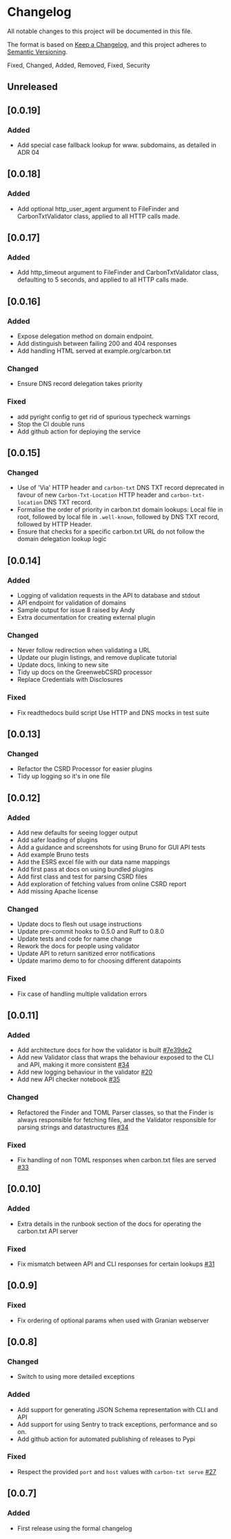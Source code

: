 # Changelog

All notable changes to this project will be documented in this file.

The format is based on [Keep a Changelog](https://keepachangelog.com/en/1.0.0/),
and this project adheres to
[Semantic Versioning](https://semver.org/spec/v2.0.0.html).

Fixed, Changed, Added, Removed, Fixed, Security

## Unreleased

## [0.0.19]

### Added

 - Add special case fallback lookup for www. subdomains, as detailed in ADR 04

## [0.0.18]

### Added

 - Add optional http_user_agent argument to FileFinder and CarbonTxtValidator class, applied to all HTTP calls made.

## [0.0.17]

### Added

 - Add http_timeout argument to FileFinder and CarbonTxtValidator class, defaulting to 5 seconds, and applied to all HTTP calls made.

## [0.0.16]

###  Added
 - Expose delegation method on domain endpoint.
 - Add distinguish between failing 200 and 404 responses
 - Add handling HTML served at example.org/carbon.txt

### Changed
 - Ensure DNS record delegation takes priority

### Fixed
 - add pyright config to get rid of spurious typecheck warnings
 - Stop the CI double runs
 - Add github action for deploying the service


## [0.0.15]

### Changed

 - Use of 'Via' HTTP header and `carbon-txt` DNS TXT record deprecated in favour of new `Carbon-Txt-Location` HTTP header and `carbon-txt-location` DNS TXT record.
 - Formalise the order of priority in carbon.txt domain lookups: Local file in root, followed by local file in `.well-known`, followed by DNS TXT record, followed by HTTP Header.
 - Ensure that checks for a specific carbon.txt URL do not follow the domain delegation lookup logic

## [0.0.14]


### Added

- Logging of validation requests in the API to database and stdout
- API endpoint for validation of domains
- Sample output for issue 8 raised by Andy
- Extra documentation for creating external plugin

### Changed

- Never follow redirection when validating a URL
- Update our plugin listings, and remove duplicate tutorial
- Update docs, linking to new site
- Tidy up docs on the GreenwebCSRD processor
- Replace Credentials with Disclosures

### Fixed

- Fix readthedocs build script
  Use HTTP and DNS mocks in test suite

## [0.0.13]

### Changed

- Refactor the CSRD Processor for easier plugins
- Tidy up logging so it's in one file

## [0.0.12]

### Added

- Add new defaults for seeing logger output
- Add safer loading of plugins
- Add a guidance and screenshots for using Bruno for GUI API tests
- Add example Bruno tests
- Add the ESRS excel file with our data name mappings
- Add first pass at docs on using bundled plugins
- Add first class and test for parsing CSRD files
- Add exploration of fetching values from online CSRD report
- Add missing Apache license

### Changed

- Update docs to flesh out usage instructions
- Update pre-commit hooks to 0.5.0 and Ruff to 0.8.0
- Update tests and code for name change
- Rework the docs for people using validator
- Update API to return sanitized error notifications
- Update marimo demo to for choosing different datapoints

### Fixed

- Fix case of handling multiple validation errors

## [0.0.11]

### Added

- Add architecture docs for how the validator is built [#7e39de2](https://github.com/thegreenwebfoundation/carbon-txt-validator/commit/7e39de25f96d439b03a4a907337a6110a5affd11)
- Add new Validator class that wraps the behaviour exposed to the CLI and API, making it more consistent [#34](https://github.com/thegreenwebfoundation/carbon-txt-validator/pull/34)
- Add new logging behaviour in the validator [#20](https://github.com/thegreenwebfoundation/carbon-txt-validator/issue/20)
- Add new API checker notebook [#35](https://github.com/thegreenwebfoundation/carbon-txt-validator/pull/35)

### Changed

- Refactored the Finder and TOML Parser classes, so that the Finder is always responsible for fetching files, and the Validator responsible for parsing strings and datastructures [#34](https://github.com/thegreenwebfoundation/carbon-txt-validator/pull/34)

### Fixed

- Fix handling of non TOML responses when carbon.txt files are served [#33](https://github.com/thegreenwebfoundation/carbon-txt-validator/pull/33)

## [0.0.10]

### Added

- Extra details in the runbook section of the docs for operating the carbon.txt API server

### Fixed

- Fix mismatch between API and CLI responses for certain lookups [#31](https://github.com/thegreenwebfoundation/carbon-txt-validator/issues/30git)

## [0.0.9]

### Fixed

- Fix ordering of optional params when used with Granian webserver

## [0.0.8]

### Changed

- Switch to using more detailed exceptions

### Added

- Add support for generating JSON Schema representation with CLI and API
- Add support for using Sentry to track exceptions, performance and so on.
- Add github action for automated publishing of releases to Pypi

### Fixed

- Respect the provided `port` and `host` values with `carbon-txt serve` [#27](https://github.com/thegreenwebfoundation/carbon-txt-validator/issues/27)



## [0.0.7]

### Added

- First release using the formal changelog
